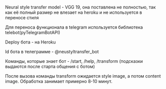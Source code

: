 Neural style transfer model - VGG 19, она поставлена не полностью, так как её полный размер не влезает на heroku и не используется в переносе стиля

Для переноса функционала в telegram используется библиотека telebot(pyTelegramBotAPI)

Deploy бота - на Heroku

Id бота в телеграмме - @neustyltransfer_bot

Команды, которые знает бот - /start, /help, /transform (подсказки выдаются после старта общения с ботом)

После вызова команды transform ожидается style image, а потом content image. Обработка занимает примерно 8-10 минут.
